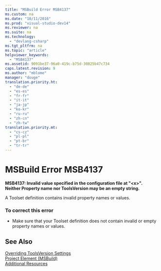 ```yaml
---
title: "MSBuild Error MSB4137"
ms.custom: na
ms.date: "10/11/2016"
ms.prod: "visual-studio-dev14"
ms.reviewer: na
ms.suite: na
ms.technology: 
  - "devlang-csharp"
ms.tgt_pltfrm: na
ms.topic: "article"
helpviewer_keywords: 
  - "MSB4137"
ms.assetid: 9091be37-96a0-419c-b75d-30825b47c734
caps.latest.revision: 9
ms.author: "mblome"
manager: "douge"
translation.priority.ht: 
  - "de-de"
  - "es-es"
  - "fr-fr"
  - "it-it"
  - "ja-jp"
  - "ko-kr"
  - "ru-ru"
  - "zh-cn"
  - "zh-tw"
translation.priority.mt: 
  - "cs-cz"
  - "pl-pl"
  - "pt-br"
  - "tr-tr"
---
```

# MSBuild Error MSB4137
**MSB4137: Invalid value specified in the configuration file at "\<x>". Neither Property name nor ToolsVersion may be an empty string.**  
  
 A Toolset definition contains invalid property names or values.  
  
### To correct this error  
  
-   Make sure that your Toolset definition does not contain invalid or empty property names or values.  
  
## See Also  
 [Overriding ToolsVersion Settings](../reference/overriding-toolsversion-settings.md)   
 [Project Element (MSBuild)](../reference/project-element--msbuild-.md)   
 [Additional Resources](../reference/additional-msbuild-resources.md)